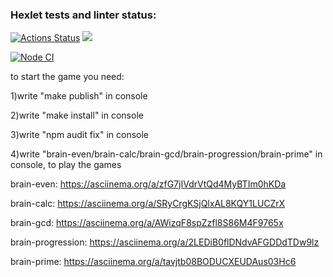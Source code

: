 ### Hexlet tests and linter status:
[![Actions Status](https://github.com/billiboba1/frontend-project-lvl1/workflows/hexlet-check/badge.svg)](https://github.com/billiboba1/frontend-project-lvl1/actions)
<a href="https://codeclimate.com/github/codeclimate/codeclimate/maintainability"><img src="https://api.codeclimate.com/v1/badges/a99a88d28ad37a79dbf6/maintainability" /></a>

[![Node CI](https://github.com/billiboba1/frontend-project-lvl1/actions/workflows/github-actions-demo.yml/badge.svg)](https://github.com/billiboba1/frontend-project-lvl1/actions/workflows/github-actions-demo.yml)


to start the game you need: 

1)write "make publish" in console

2)write "make install" in console

3)write "npm audit fix" in console

4)write "brain-even/brain-calc/brain-gcd/brain-progression/brain-prime" in console, to play the games



brain-even: https://asciinema.org/a/zfG7jIVdrVtQd4MyBTIm0hKDa

brain-calc: https://asciinema.org/a/SRyCrgKSjQlxAL8KQY1LUCZrX

brain-gcd: https://asciinema.org/a/AWizqF8spZzfl8S86M4F9765x

brain-progression: https://asciinema.org/a/2LEDiB0flDNdvAFGDDdTDw9lz

brain-prime: https://asciinema.org/a/tavjtb08BODUCXEUDAus03Hc6
